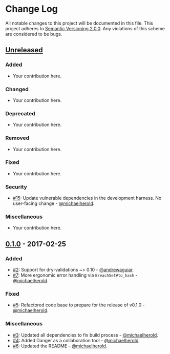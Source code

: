 # Change Log

All notable changes to this project will be documented in this file. This project adheres to [Semantic Versioning 2.0.0][semver]. Any violations of this scheme are considered to be bugs.

[semver]: http://semver.org/spec/v2.0.0.html

## [Unreleased][unreleased]

### Added

* Your contribution here.

### Changed

* Your contribution here.

### Deprecated

* Your contribution here.

### Removed

* Your contribution here.

### Fixed

* Your contribution here.

### Security

* [#15](https://github.com/michaelherold/interactor-contracts/pull/15): Update vulnerable dependencies in the development harness. No user-facing change - [@michaelherold](https://github.com/michaelherold).

### Miscellaneous

* Your contribution here.

## [0.1.0] - 2017-02-25

### Added

* [#2](https://github.com/michaelherold/interactor-contracts/pull/2): Support for dry-validations ~> 0.10 - [@andrewaguiar](https://github.com/andrewaguiar).
* [#7](https://github.com/michaelherold/interactor-contracts/pull/7): More ergonomic error handling via `BreachSet#to_hash` - [@michaelherold](https://github.com/michaelherold).

### Fixed

* [#5](https://github.com/michaelherold/interactor-contracts/pull/5): Refactored code base to prepare for the release of v0.1.0 - [@michaelherold](https://github.com/michaelherold).

### Miscellaneous

* [#3](https://github.com/michaelherold/interactor-contracts/pull/3): Updated all dependencies to fix build process - [@michaelherold](https://github.com/michaelherold).
* [#4](https://github.com/michaelherold/interactor-contracts/pull/4): Added Danger as a collaboration tool - [@michaelherold](https://github.com/michaelherold).
* [#6](https://github.com/michaelherold/interactor-contracts/pull/6): Updated the README - [@michaelherold](https://github.com/michaelherold).

[unreleased]: https://github.com/michaelherold/interactor-contracts/compare/v0.1.0...master
[0.1.0]: https://github.com/michaelherold/interactor-contracts/tree/v0.1.0
